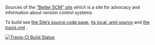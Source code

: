 Sources of the [“Better SCM” site](https://better-scm.shlomifish.org/) which
is a site for advocacy and information about version control systems.

To build see
[the Site’s source code page](https://better-scm.shlomifish.org/source/),
[its local .wml source](./src/source/index.html.wml) and
[the travis.yml](./.travis.yml) .

[![Travis-CI Build Status](https://travis-ci.org/shlomif/better-scm.svg?branch=master)](https://travis-ci.org/shlomif/better-scm)
